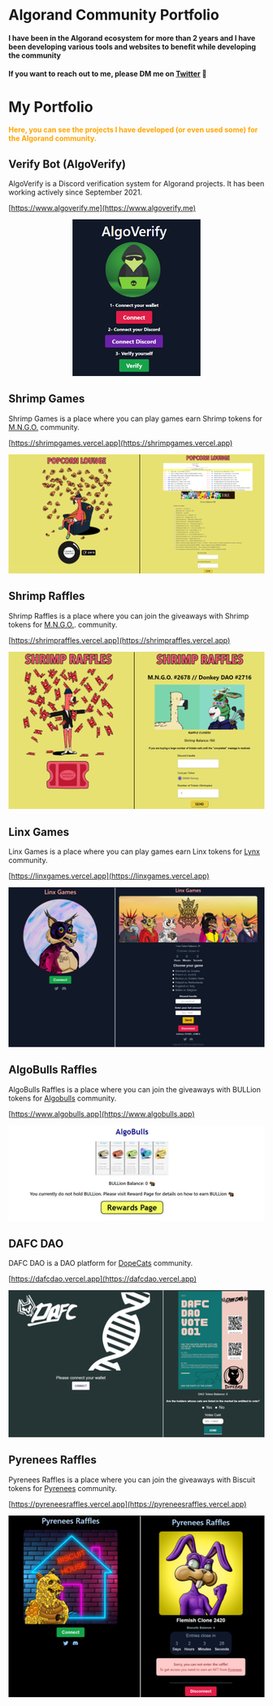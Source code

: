 <h1><b>Algorand Community Portfolio</b> </h1>

#### I have been in the Algorand ecosystem for more than 2 years and I have been developing various tools and websites to benefit while developing the community

#### If you want to reach out to me, please DM me on [Twitter](https://twitter.com/cryptolews) :raised_hands: 

# My Portfolio

<h4 style='color:orange'>Here, you can see the projects I have developed (or even used some) for the Algorand community.</h4>

## Verify Bot (AlgoVerify)

AlgoVerify is a Discord verification system for Algorand projects. It has been working actively since September 2021.

[https://www.algoverify.me](https://www.algoverify.me)

<p align="center" width="100%">
    <img alt="algoverify" width="50%" src="images/algoverify.png">
</p>

## Shrimp Games
 Shrimp Games is a place where you can play games earn Shrimp tokens for [M.N.G.O.](https://twitter.com/yieldling) community.

[https://shrimpgames.vercel.app](https://shrimpgames.vercel.app)

<p align="center" width="100%">
    <img alt="shrimpgames" height="50%" src="images/shrimpgames.png">
</p>

## Shrimp Raffles
 Shrimp Raffles is a place where you can join the giveaways with Shrimp tokens for [M.N.G.O.](https://twitter.com/yieldling). community.

[https://shrimpraffles.vercel.app](https://shrimpraffles.vercel.app)

<p align="center" width="100%">
    <img alt="shrimpraffles" height="50%" src="images/shrimpraffles.png">
</p>

## Linx Games
Linx Games is a place where you can play games earn Linx tokens for [Lynx](https://twitter.com/linxnftlabs) community.

[https://linxgames.vercel.app](https://linxgames.vercel.app)

<p align="center" width="100%">
    <img alt="algobulls" height="50%" src="images/linxgames.png">
</p>

## AlgoBulls Raffles
 AlgoBulls Raffles is a place where you can join the giveaways with BULLion tokens for [Algobulls](https://twitter.com/AlgoBullNFTs) community.

[https://www.algobulls.app](https://www.algobulls.app)

<p align="center" width="100%">
    <img alt="algobulls" height="50%" src="images/algobulls.png">
</p>

## DAFC DAO
 DAFC DAO is a DAO platform for [DopeCats](https://twitter.com/dopecat069) community.

[https://dafcdao.vercel.app](https://dafcdao.vercel.app)

<p align="center" width="100%">
    <img alt="algobulls" height="50%" src="images/dafcdao.png">
</p>


## Pyrenees Raffles
 Pyrenees Raffles is a place where you can join the giveaways with Biscuit tokens for [Pyrenees](https://twitter.com/PyreneesPack) community.

[https://pyreneesraffles.vercel.app](https://pyreneesraffles.vercel.app)

<p align="center" width="100%">
    <img alt="algobulls" height="50%" src="images/pyrenees.png">
</p>
